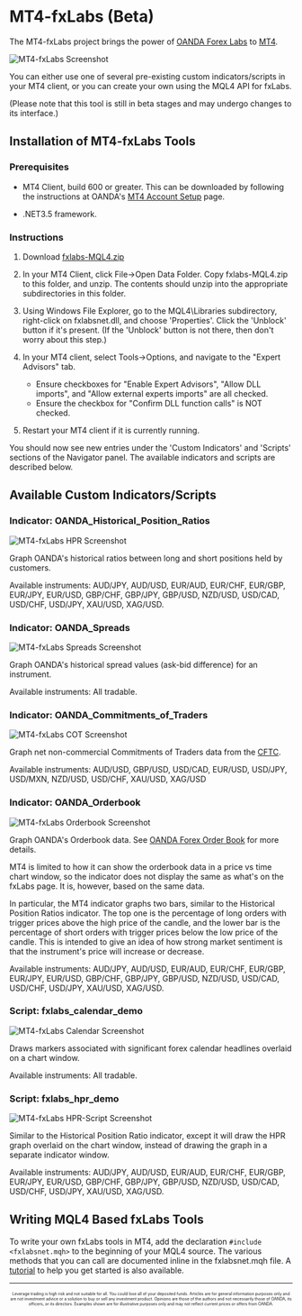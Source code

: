 MT4-fxLabs (Beta)
=================

The MT4-fxLabs project brings the power of [OANDA Forex Labs](http://fxtrade.oanda.com/analysis/labs/) to [MT4](http://fxtrade.oanda.com/trade-forex/metatrader/). 

![MT4-fxLabs Screenshot](https://github.com/oanda/mt4-fxlabs/raw/master/images/mt4-fxlabs.jpg)

You can either use one of several pre-existing custom indicators/scripts in your MT4 client, or you can create your own using the MQL4 API for fxLabs. 

(Please note that this tool is still in beta stages and may undergo changes to its interface.)

## Installation of MT4-fxLabs Tools

### Prerequisites 

* MT4 Client, build 600 or greater. This can be downloaded by following the instructions at OANDA's [MT4 Account Setup](http://fxtrade.oanda.com/trade-forex/metatrader/trade-account-setup) page. 

* .NET3.5 framework. 


### Instructions

1. Download [fxlabs-MQL4.zip](https://github.com/oanda/mt4-fxlabs/raw/master/fxlabs-MQL4.zip)

2. In your MT4 Client, click File->Open Data Folder. Copy fxlabs-MQL4.zip to this folder, and unzip. The contents should unzip into the appropriate subdirectories in this folder. 

3. Using Windows File Explorer, go to the MQL4\Libraries subdirectory, right-click on fxlabsnet.dll, and choose 'Properties'. Click the 'Unblock' button if it's present. (If the 'Unblock' button is not there, then don't worry about this step.) 

4. In your MT4 client, select Tools->Options, and navigate to the "Expert Advisors" tab. 
    * Ensure checkboxes for "Enable Expert Advisors", "Allow DLL imports", and "Allow external experts imports" are all checked. 
    * Ensure the checkbox for "Confirm DLL function calls" is NOT checked. 
5. Restart your MT4 client if it is currently running. 

You should now see new entries under the 'Custom Indicators' and 'Scripts' sections of the Navigator panel. The available indicators and scripts are described below. 

## Available Custom Indicators/Scripts

### Indicator: OANDA_Historical_Position_Ratios

![MT4-fxLabs HPR Screenshot](https://github.com/oanda/mt4-fxlabs/raw/master/images/mt4-hpr.jpg)

Graph OANDA's historical ratios between long and short positions held by customers. 

Available instruments: AUD/JPY, AUD/USD, EUR/AUD, EUR/CHF, EUR/GBP, EUR/JPY, EUR/USD, GBP/CHF, GBP/JPY, GBP/USD, NZD/USD, USD/CAD, USD/CHF, USD/JPY, XAU/USD, XAG/USD. 

### Indicator: OANDA_Spreads

![MT4-fxLabs Spreads Screenshot](https://github.com/oanda/mt4-fxlabs/raw/master/images/mt4-spreads.jpg)

Graph OANDA's historical spread values (ask-bid difference) for an instrument. 

Available instruments: All tradable.

### Indicator: OANDA_Commitments_of_Traders

![MT4-fxLabs COT Screenshot](https://github.com/oanda/mt4-fxlabs/raw/master/images/mt4-cot.jpg)

Graph net non-commercial Commitments of Traders data from the [CFTC](http://www.cftc.gov/MarketReports/CommitmentsofTraders/index.htm). 

Available instruments: AUD/USD, GBP/USD, USD/CAD, EUR/USD, USD/JPY, USD/MXN, NZD/USD, USD/CHF, XAU/USD, XAG/USD

### Indicator: OANDA_Orderbook

![MT4-fxLabs Orderbook Screenshot](https://github.com/oanda/mt4-fxlabs/raw/master/images/mt4-orderbook.jpg)

Graph OANDA's Orderbook data. See [OANDA Forex Order Book](http://fxtrade.oanda.ca/analysis/forex-order-book) for more details. 

MT4 is limited to how it can show the orderbook data in a price vs time chart window, so the indicator does not display the same as what's on the fxLabs page. It is, however,  based on the same data. 

In particular, the MT4 indicator graphs two bars, similar to the Historical Position Ratios indicator. The top one is the percentage of long orders with trigger prices above the high price of the candle, and the lower bar is the percentage of short orders with trigger prices below the low price of the candle. This is intended to give an idea of how strong market sentiment is that the instrument's price will increase or decrease. 

Available instruments: AUD/JPY, AUD/USD, EUR/AUD, EUR/CHF, EUR/GBP, EUR/JPY, EUR/USD, GBP/CHF, GBP/JPY, GBP/USD, NZD/USD, USD/CAD, USD/CHF, USD/JPY, XAU/USD, XAG/USD. 

### Script: fxlabs_calendar_demo

![MT4-fxLabs Calendar Screenshot](https://github.com/oanda/mt4-fxlabs/raw/master/images/mt4-calendar.jpg)

Draws markers associated with significant forex calendar headlines overlaid on a chart window.

Available instruments: All tradable.

### Script: fxlabs_hpr_demo

![MT4-fxLabs HPR-Script Screenshot](https://github.com/oanda/mt4-fxlabs/raw/master/images/mt4-hpr-script.jpg)

Similar to the Historical Position Ratio indicator, except it will draw the HPR graph overlaid
on the chart window, instead of drawing the graph in a separate indicator window. 

Available instruments: AUD/JPY, AUD/USD, EUR/AUD, EUR/CHF, EUR/GBP, EUR/JPY, EUR/USD, GBP/CHF, GBP/JPY, GBP/USD, NZD/USD, USD/CAD, USD/CHF, USD/JPY, XAU/USD, XAG/USD. 

## Writing MQL4 Based fxLabs Tools

To write your own fxLabs tools in MT4, add the declaration `#include <fxlabsnet.mqh>` to the beginning of your MQL4 source. The various methods that you can call are documented inline in the fxlabsnet.mqh file. A [tutorial](https://github.com/oanda/mt4-fxlabs/blob/master/TUTORIAL.md) to help you get started is also available. 

___

<p align="center" style="font-size:50%">
Leverage trading is high risk and not suitable for all. You could lose all of your deposited funds. Articles are for general information purposes only and are not investment advice or a solution to buy or sell any investment product. Opinions are those of the authors and not necessarily those of OANDA, its officers, or its directors. Examples shown are for illustrative purposes only and may not reflect current prices or offers from OANDA.</p>
